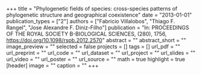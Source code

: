 +++
title = "Phylogenetic fields of species: cross-species patterns of phylogenetic structure and geographical coexistence"
date = "2013-01-01"
publication_types = ["2"]
authors = ["Fabricio Villalobos", "Thiago F. Rangel", "Jose Alexandre F. Diniz-Filho"]
publication = "In: PROCEEDINGS OF THE ROYAL SOCIETY B-BIOLOGICAL SCIENCES, (280), 1756, https://doi.org/10.1098/rspb.2012.2570"
abstract = ""
abstract_short = ""
image_preview = ""
selected = false
projects = []
tags = []
url_pdf = ""
url_preprint = ""
url_code = ""
url_dataset = ""
url_project = ""
url_slides = ""
url_video = ""
url_poster = ""
url_source = ""
math = true
highlight = true
[header]
image = ""
caption = ""
+++
